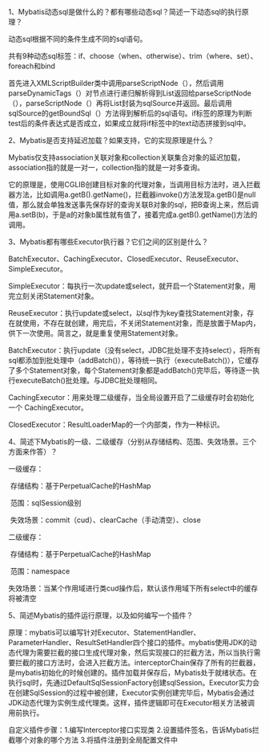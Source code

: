 1、Mybatis动态sql是做什么的？都有哪些动态sql？简述一下动态sql的执行原理？

动态sql根据不同的条件生成不同的sql语句。

共有9种动态sql标签：if、choose（when、otherwise）、trim（where、set）、foreach和bind

首先进入XMLScriptBuilder类中调用parseScriptNode（），然后调用parseDynamicTags（）对节点进行递归解析得到List<SqlNode>返回给parseScriptNode（），parseScriptNode（）再将List<SqlNode>封装为sqlSource并返回。最后调用sqlSource的getBoundSql（）方法得到解析后的sql语句。if标签的原理为判断test后的条件表达式是否成立，如果成立就将if标签中的text动态拼接到sql中。

2、Mybatis是否支持延迟加载？如果支持，它的实现原理是什么？

Mybatis仅支持association关联对象和collection关联集合对象的延迟加载，association指的就是一对一，collection指的就是一对多查询。

它的原理是，使用CGLIB创建目标对象的代理对象，当调用目标方法时，进入拦截器方法，比如调用a.getB().getName()，拦截器invoke()方法发现a.getB()是null值，那么就会单独发送事先保存好的查询关联B对象的sql，把B查询上来，然后调用a.setB(b)，于是a的对象b属性就有值了，接着完成a.getB().getName()方法的调用。

3、Mybatis都有哪些Executor执行器？它们之间的区别是什么？

BatchExecutor、CachingExecutor、ClosedExecutor、ReuseExecutor、SimpleExecutor。

SimpleExecutor：每执行一次update或select，就开启一个Statement对象，用完立刻关闭Statement对象。

ReuseExecutor：执行update或select，以sql作为key查找Statement对象，存在就使用，不存在就创建，用完后，不关闭Statement对象，而是放置于Map内，供下一次使用。简言之，就是重复使用Statement对象。

BatchExecutor：执行update（没有select，JDBC批处理不支持select），将所有sql都添加到批处理中（addBatch()），等待统一执行（executeBatch()），它缓存了多个Statement对象，每个Statement对象都是addBatch()完毕后，等待逐一执行executeBatch()批处理。与JDBC批处理相同。

CachingExecutor：用来处理二级缓存，当全局设置开启了二级缓存时会初始化一个 CachingExecutor。

ClosedExecutor：ResultLoaderMap的一个内部类，作为一种标识。



4、简述下Mybatis的一级、二级缓存（分别从存储结构、范围、失效场景。三个方面来作答）？

一级缓存：

​	存储结构：基于PerpetualCache的HashMap

​	范围：sqlSession级别

​	失效场景：commit（cud）、clearCache（手动清空）、close

二级缓存：

​	存储结构：基于PerpetualCache的HashMap

​	范围：namespace

​	失效场景：当某个作用域进行类cud操作后，默认该作用域下所有select中的缓存将被清空

5、简述Mybatis的插件运行原理，以及如何编写一个插件？

原理：mybatis可以编写针对Executor、StatementHandler、ParameterHandler、ResultSetHandler四个接口的插件。mybatis使用JDK的动态代理为需要拦截的接口生成代理对象，然后实现接口的拦截方法，所以当执行需要拦截的接口方法时，会进入拦截方法。interceptorChain保存了所有的拦截器，是mybatis初始化的时候创建的。插件加载并保存后，Mybatis处于就绪状态。在执行sql时，先通过DefaultSqlSessionFactory创建sqlSession。Executor实力会在创建SqlSession的过程中被创建，Executor实例创建完毕后，Mybatis会通过JDK动态代理为实例生成代理类。这样，插件逻辑即可在Executor相关方法被调用前执行。

自定义插件步骤：1.编写Interceptor接口实现类 2.设置插件签名，告诉Mybatis拦截哪个对象的哪个方法 3.将插件注册到全局配置文件中